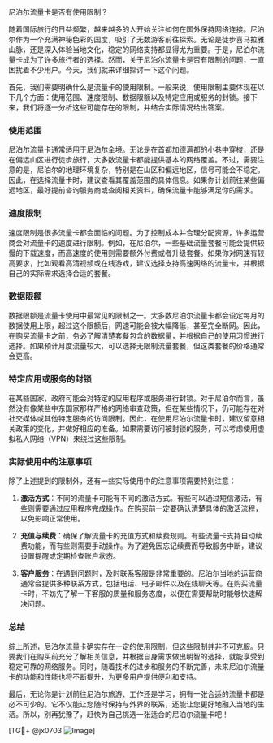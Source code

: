 尼泊尔流量卡是否有使用限制？

随着国际旅行的日益频繁，越来越多的人开始关注如何在国外保持网络连接。尼泊尔作为一个充满神秘色彩的国度，吸引了无数游客前往探索。无论是徒步喜马拉雅山脉，还是深入体验当地文化，稳定的网络支持都显得尤为重要。于是，尼泊尔流量卡成为了许多旅行者的选择。然而，关于尼泊尔流量卡是否有限制的问题，一直困扰着不少用户。今天，我们就来详细探讨一下这个问题。

首先，我们需要明确什么是流量卡的使用限制。一般来说，使用限制主要体现在以下几个方面：使用范围、速度限制、数据限额以及特定应用或服务的封锁。接下来，我们将逐一分析这些可能存在的限制，并结合实际情况给出答案。

### 使用范围

尼泊尔流量卡通常适用于尼泊尔全境。无论是在首都加德满都的小巷中穿梭，还是在偏远山区进行徒步旅行，大多数流量卡都能提供基本的网络覆盖。不过，需要注意的是，尼泊尔的地理环境复杂，特别是在山区和偏远地区，信号可能会不稳定。因此，在选择流量卡时，建议查看其覆盖范围的具体信息。如果你计划前往某些偏远地区，最好提前咨询服务商或查阅相关资料，确保流量卡能够满足你的需求。

### 速度限制

速度限制是很多流量卡都会面临的问题。为了控制成本并合理分配资源，许多运营商会对流量卡的速度进行限制。例如，在尼泊尔，一些基础流量套餐可能会提供较慢的下载速度，而高速度的使用则需要额外付费或者升级套餐。如果你对网速有较高要求，比如观看高清视频或在线游戏，建议选择支持高速网络的流量卡，并根据自己的实际需求选择合适的套餐。

### 数据限额

数据限额是流量卡使用中最常见的限制之一。大多数尼泊尔流量卡都会设定每月的数据使用上限，超过这个限额后，网速可能会被大幅降低，甚至完全断网。因此，在购买流量卡之前，务必了解清楚套餐包含的数据量，并根据自己的使用习惯进行选择。如果预计月度流量较大，可以选择无限制流量套餐，但这类套餐的价格通常会更高。

### 特定应用或服务的封锁

在某些国家，政府可能会对特定的应用程序或服务进行封锁。对于尼泊尔而言，虽然没有像某些中东国家那样严格的网络审查政策，但在某些情况下，仍可能存在对社交媒体或其他特定服务的访问限制。因此，在使用尼泊尔流量卡时，建议留意相关政策的变化，并做好相应的准备。如果需要访问被封锁的服务，可以考虑使用虚拟私人网络（VPN）来绕过这些限制。

### 实际使用中的注意事项

除了上述提到的限制外，还有一些实际使用中的注意事项需要特别注意：

1. **激活方式**：不同的流量卡可能有不同的激活方式。有些可以通过短信激活，有些则需要通过应用程序完成操作。在购买前一定要确认清楚具体的激活流程，以免影响正常使用。
   
2. **充值与续费**：确保了解流量卡的充值方式和续费规则。有些流量卡支持自动续费功能，而有些则需要手动操作。为了避免因忘记续费而导致服务中断，建议设置提醒或定期检查账户状态。

3. **客户服务**：在遇到问题时，及时联系客服是非常重要的。尼泊尔当地的运营商通常会提供多种联系方式，包括电话、电子邮件以及在线聊天等。在购买流量卡时，不妨先了解一下客服的质量和服务态度，以便在需要帮助时能够快速解决问题。

### 总结

综上所述，尼泊尔流量卡确实存在一定的使用限制，但这些限制并非不可克服。只要我们在购买前充分了解相关信息，并根据自身需求做出明智的选择，就能享受到稳定可靠的网络服务。同时，随着技术的进步和服务的不断完善，未来尼泊尔流量卡的功能和性能也将不断提升，为更多用户提供便利和支持。

最后，无论你是计划前往尼泊尔旅游、工作还是学习，拥有一张合适的流量卡都是必不可少的。它不仅能让您随时保持与外界的联系，还能让您更好地融入当地的生活。所以，别再犹豫了，赶快为自己挑选一张适合的尼泊尔流量卡吧！

[TG💪+ @jx0703 ![Image](https://github.com/user-attachments/assets/dbca1d08-cadb-493c-b0ec-ad6f7a83f270)]